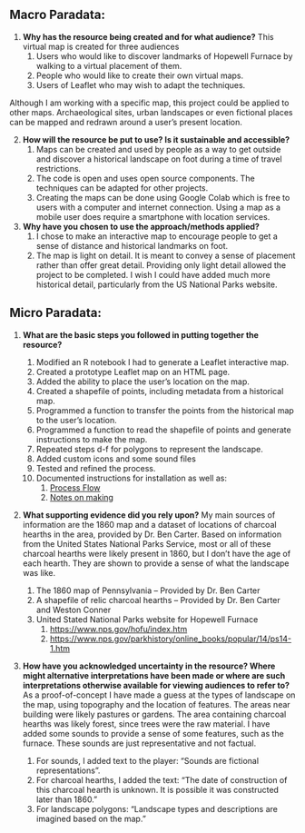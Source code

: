 ## Macro Paradata: 

1. **Why has the resource being created and for what audience?**  This virtual map is created for three audiences
   1. Users who would like to discover landmarks of Hopewell Furnace by
    walking to a virtual placement of them. 
   2. People who would like to create their own virtual maps.
   3. Users of Leaflet who may wish to adapt the techniques.

Although I am working with a specific map, this project could be applied to other maps. Archaeological sites, urban landscapes or even fictional places can be mapped and redrawn around a user’s present location.

2. **How will the resource be put to use? Is it sustainable and accessible?**
   1.	Maps can be created and used by people as a way to get outside and discover a historical landscape on foot during a time of travel restrictions.
   2.	The code is open and uses open source components. The techniques can be adapted for other projects.
   3.	Creating the maps can be done using Google Colab which is free to users with a computer and internet connection. Using a map as a mobile user does require a smartphone with location services. 
3. **Why have you chosen to use the approach/methods applied?**
   1. I chose to make an interactive map to encourage people to get a sense of distance and historical landmarks on foot.
   2. The map is light on detail. It is meant to convey a sense of placement rather than offer great detail. Providing only light detail allowed the project to be completed. I wish I could have added much more historical detail, particularly from the US National Parks website.

## Micro Paradata: 
1.	**What are the basic steps you followed in putting together the resource?**
    1.	Modified an R notebook I had to generate a Leaflet interactive map.
    2.	Created a prototype Leaflet map on an HTML page.
    3.	Added the ability to place the user’s location on the map.
    4.	Created a shapefile of points, including metadata from a historical map.
    5.	Programmed a function to transfer the points from the historical map to the user’s location.
    6.	Programmed a function to read the shapefile of points and generate instructions to make the map.
    7.	Repeated steps d-f for polygons to represent the landscape.
    8.	Added custom icons and some sound files
    9.	Tested and refined the process.
    10.	Documented instructions for installation as well as:
        1. [Process Flow](https://jeffblackadar.github.io/sensation/map_process_flow.html)
        2. [Notes on making](https://github.com/jeffblackadar/sensation/blob/main/notes_on_making.md)

2.	**What supporting evidence did you rely upon?**
My main sources of information are the 1860 map and a dataset of locations of charcoal hearths in the area, provided by Dr. Ben Carter. Based on information from the United States National Parks Service, most or all of these charcoal hearths were likely present in 1860, but I don’t have the age of each hearth. They are shown to provide a sense of what the landscape was like.
    1. The 1860 map of Pennsylvania – Provided by Dr. Ben Carter
    2.	A shapefile of relic charcoal hearths – Provided by Dr. Ben Carter and Weston Conner
    3.	United Stated National Parks website for Hopewell Furnace
        1.	https://www.nps.gov/hofu/index.htm
        2.	https://www.nps.gov/parkhistory/online_books/popular/14/ps14-1.htm

3.	**How have you acknowledged uncertainty in the resource? Where might alternative interpretations have been made or where are such interpretations otherwise available for viewing audiences to refer to?** As a proof-of-concept I have made a guess at the types of landscape on the map, using topography and the location of features.  The areas near building were likely pastures or gardens.  The area containing charcoal hearths was likely forest, since trees were the raw material.
I have added some sounds to provide a sense of some features, such as the furnace.  These sounds are just representative and not factual.
    1.	For sounds, I added text to the player: “Sounds are fictional representations”.
    2.	For charcoal hearths, I added the text: “The date of construction of this charcoal hearth is unknown. It is possible it was constructed later than 1860.”
    3.	For landscape polygons: “Landscape types and descriptions are imagined based on the map.”
